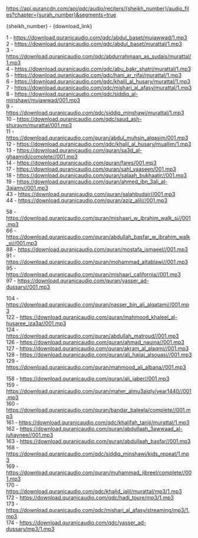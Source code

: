 ﻿https://api.qurancdn.com/api/qdc/audio/reciters/{sheikh_number}/audio_files?chapter={surah_number}&segments=true

{sheikh_number} - {download_link}

1 - https://download.quranicaudio.com/qdc/abdul_baset/mujawwad/1.mp3 <br>
2 - https://download.quranicaudio.com/qdc/abdul_baset/murattal/1.mp3 <br>
3 - https://download.quranicaudio.com/qdc/abdurrahmaan_as_sudais/murattal/1.mp3 <br>
4 - https://download.quranicaudio.com/qdc/abu_bakr_shatri/murattal/1.mp3 <br>
5 - https://download.quranicaudio.com/qdc/hani_ar_rifai/murattal/1.mp3 <br>
6 - https://download.quranicaudio.com/qdc/khalil_al_husary/murattal/1.mp3 <br>
7 - https://download.quranicaudio.com/qdc/mishari_al_afasy/murattal/1.mp3 <br>
8 - https://download.quranicaudio.com/qdc/siddiq_al-minshawi/mujawwad/001.mp3 <br>
9 - https://download.quranicaudio.com/qdc/siddiq_minshawi/murattal/1.mp3 <br>
10 - https://download.quranicaudio.com/qdc/saud_ash-shuraym/murattal/001.mp3 <br>
11 - https://download.quranicaudio.com/quran/abdul_muhsin_alqasim/001.mp3 <br>
12 - https://download.quranicaudio.com/qdc/khalil_al_husary/muallim/1.mp3 <br>
13 - https://download.quranicaudio.com/quran/sa3d_al-ghaamidi/complete//001.mp3 <br>
14 - https://download.quranicaudio.com/quran/fares/001.mp3 <br>
17 - https://download.quranicaudio.com/quran/sahl_yaaseen/001.mp3 <br>
18 - https://download.quranicaudio.com/quran/salaah_bukhaatir//001.mp3 <br>
19 - https://download.quranicaudio.com/quran/ahmed_ibn_3ali_al-3ajamy//001.mp3 <br>
43 - https://download.quranicaudio.com/quran/salahbudair//001.mp3 <br>
44 - https://download.quranicaudio.com/quran/aziz_alili//001.mp3 <br>

58 - https://download.quranicaudio.com/quran/mishaari_w_ibrahim_walk_si//001.mp3 <br>
66 - https://download.quranicaudio.com/quran/abdullah_basfar_w_ibrahim_walk_si//001.mp3 <br>
88 - https://download.quranicaudio.com/quran/mostafa_ismaeel//001.mp3 <br>
91 - https://download.quranicaudio.com/quran/mohammad_altablawi//001.mp3 <br>
95 - https://download.quranicaudio.com/quran/mishaari_california//001.mp3 <br>
97 - https://download.quranicaudio.com/quran/yasser_ad-dussary//001.mp3 <br>

104 - https://download.quranicaudio.com/quran/nasser_bin_ali_alqatami//001.mp3 <br>
122 - https://download.quranicaudio.com/quran/mahmood_khaleel_al-husaree_iza3a//001.mp3 <br>
124 - https://download.quranicaudio.com/quran/abdullah_matroud//001.mp3 <br>
126 - https://download.quranicaudio.com/quran/ahmad_nauina//001.mp3 <br>
127 - https://download.quranicaudio.com/quran/akram_al_alaqmi//001.mp3 <br>
128 - https://download.quranicaudio.com/quran/ali_hajjaj_alsouasi//001.mp3 <br>
129 - https://download.quranicaudio.com/quran/mahmood_ali_albana//001.mp3 <br>

158 - https://download.quranicaudio.com/quran/ali_jaber//001.mp3 <br>
159 - https://download.quranicaudio.com/quran/maher_almu3aiqly/year1440//001.mp3 <br>
160 - https://download.quranicaudio.com/quran/bandar_baleela/complete//001.mp3 <br>
161 - https://download.quranicaudio.com/qdc/khalifah_taniji/murattal/1.mp3 <br>
162 - https://download.quranicaudio.com/quran/abdullaah_3awwaad_al-juhaynee//001.mp3 <br>
163 - https://download.quranicaudio.com/quran/abdullaah_basfar//001.mp3 <br>
168 - https://download.quranicaudio.com/qdc/siddiq_minshawi/kids_repeat/1.mp3 <br>
169 - https://download.quranicaudio.com/quran/muhammad_jibreel/complete//001.mp3 <br>
170 - https://download.quranicaudio.com/qdc/khalid_jalil/murattal/mp3/1.mp3 <br>
172 - https://download.quranicaudio.com/qdc/hadi_toure/mp3/1.mp3 <br>
173 - https://download.quranicaudio.com/qdc/mishari_al_afasy/streaming/mp3/1.mp3 <br>
174 - https://download.quranicaudio.com/qdc/yasser_ad-dussary/mp3/1.mp3 <br>